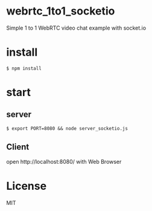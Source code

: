# webrtc_1to1_socketio
Simple 1 to 1 WebRTC video chat example with socket.io

# install

```
$ npm install
```

# start

## server

```
$ export PORT=8080 && node server_socketio.js
```

## Client

open http://localhost:8080/ with Web Browser


# License

MIT
